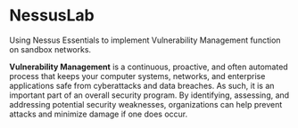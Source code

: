 # NessusLab
Using Nessus Essentials to implement Vulnerability Management function on sandbox networks.

**Vulnerability Management** is a continuous, proactive, and often automated process that keeps your computer systems, networks, and enterprise applications safe from cyberattacks and data breaches. As such, it is an important part of an overall security program. By identifying, assessing, and addressing potential security weaknesses, organizations can help prevent attacks and minimize damage if one does occur.
